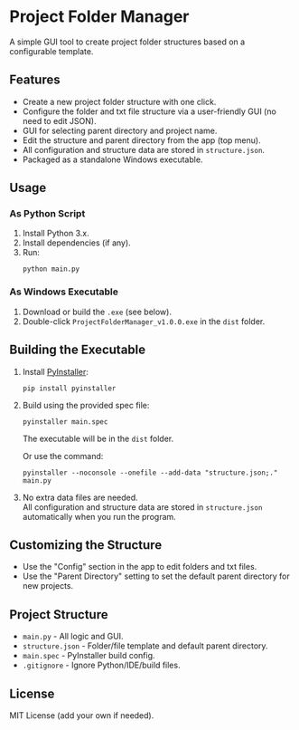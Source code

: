 # Project Folder Manager

A simple GUI tool to create project folder structures based on a configurable template.

## Features

- Create a new project folder structure with one click.
- Configure the folder and txt file structure via a user-friendly GUI (no need to edit JSON).
- GUI for selecting parent directory and project name.
- Edit the structure and parent directory from the app (top menu).
- All configuration and structure data are stored in `structure.json`.
- Packaged as a standalone Windows executable.

## Usage

### As Python Script

1. Install Python 3.x.
2. Install dependencies (if any).
3. Run:
   ```
   python main.py
   ```

### As Windows Executable

1. Download or build the `.exe` (see below).
2. Double-click `ProjectFolderManager_v1.0.0.exe` in the `dist` folder.

## Building the Executable

1. Install [PyInstaller](https://pyinstaller.org/):
   ```
   pip install pyinstaller
   ```
2. Build using the provided spec file:
   ```
   pyinstaller main.spec
   ```
   The executable will be in the `dist` folder.

   Or use the command:
   ```
   pyinstaller --noconsole --onefile --add-data "structure.json;." main.py
   ```

3. No extra data files are needed.  
   All configuration and structure data are stored in `structure.json` automatically when you run the program.

## Customizing the Structure

- Use the "Config" section in the app to edit folders and txt files.
- Use the "Parent Directory" setting to set the default parent directory for new projects.

## Project Structure

- `main.py` - All logic and GUI.
- `structure.json` - Folder/file template and default parent directory.
- `main.spec` - PyInstaller build config.
- `.gitignore` - Ignore Python/IDE/build files.

## License

MIT License (add your own if needed).
